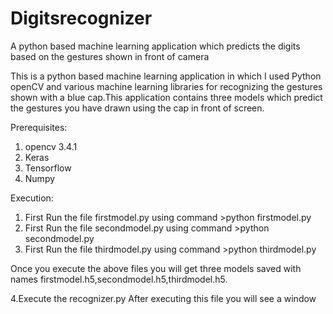 # Digitsrecognizer
A python based machine learning application which predicts the digits based on the gestures shown in front of camera

This is a python based machine learning application in which I used Python openCV and various machine learning libraries for recognizing the gestures shown with a blue cap.This application contains three models which predict the gestures you have drawn using the cap in front of screen.

 Prerequisites: 
  1. opencv 3.4.1 
  2. Keras
  3. Tensorflow
  4. Numpy
  
 Execution:
  1. First Run the file firstmodel.py using command
    >python firstmodel.py
  2. First Run the file secondmodel.py using command
    >python secondmodel.py
  3. First Run the file thirdmodel.py using command
    >python thirdmodel.py
    
 Once you execute the above files you will get three models saved with names firstmodel.h5,secondmodel.h5,thirdmodel.h5.
 
  4.Execute the recognizer.py
    After executing this file you will see a window 
    
